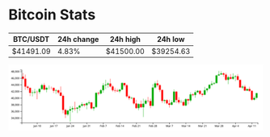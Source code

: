 # Bitcoin Stats

BTC/USDT|24h change|24h high|24h low|
|---|---|---|---|
|$41491.09|4.83%|$41500.00|$39254.63|

<img src="./chart.svg">
